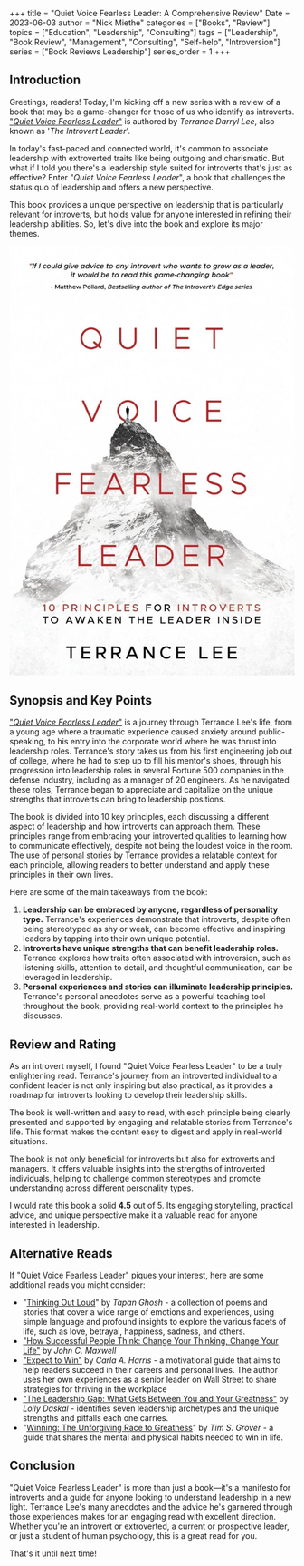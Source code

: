 +++
title = "Quiet Voice Fearless Leader: A Comprehensive Review"
Date = 2023-06-03
author = "Nick Miethe"
categories = ["Books", "Review"]
topics = ["Education", "Leadership", "Consulting"]
tags = ["Leadership", "Book Review", "Management", "Consulting", "Self-help", "Introversion"]
series = ["Book Reviews Leadership"]
series_order = 1
+++

## Introduction

Greetings, readers! Today, I'm kicking off a new series with a review of a book that may be a game-changer for those of us who identify as introverts. ["*Quiet Voice Fearless Leader*"](https://www.amazon.com/Quiet-Voice-Fearless-Leader-Principles/dp/1737000717?crid=2F62A6RE76C56&keywords=Quiet+Voice+Fearless+Leader&qid=1685991208&sprefix=quiet+voice+fearless+leader%2Caps%2C95&sr=8-1&linkCode=ll1&tag=miethe-20&linkId=85c789ac8597a05ef6b922aa570ceff6&language=en_US&ref_=as_li_ss_tl) is authored by *Terrance Darryl Lee*, also known as '*The Introvert Leader*'.

In today's fast-paced and connected world, it's common to associate leadership with extroverted traits like being outgoing and charismatic. But what if I told you there's a leadership style suited for introverts that's just as effective? Enter "*Quiet Voice Fearless Leader*", a book that challenges the status quo of leadership and offers a new perspective.

This book provides a unique perspective on leadership that is particularly relevant for introverts, but holds value for anyone interested in refining their leadership abilities. So, let's dive into the book and explore its major themes.

![](quiet-voice.jpeg)

## Synopsis and Key Points

["*Quiet Voice Fearless Leader*"](https://www.amazon.com/Quiet-Voice-Fearless-Leader-Principles/dp/1737000717?crid=2F62A6RE76C56&keywords=Quiet+Voice+Fearless+Leader&qid=1685991208&sprefix=quiet+voice+fearless+leader%2Caps%2C95&sr=8-1&linkCode=ll1&tag=miethe-20&linkId=85c789ac8597a05ef6b922aa570ceff6&language=en_US&ref_=as_li_ss_tl) is a journey through Terrance Lee's life, from a young age where a traumatic experience caused anxiety around public-speaking, to his entry into the corporate world where he was thrust into leadership roles. Terrance's story takes us from his first engineering job out of college, where he had to step up to fill his mentor's shoes, through his progression into leadership roles in several Fortune 500 companies in the defense industry, including as a manager of 20 engineers. As he navigated these roles, Terrance began to appreciate and capitalize on the unique strengths that introverts can bring to leadership positions.

The book is divided into 10 key principles, each discussing a different aspect of leadership and how introverts can approach them. These principles range from embracing your introverted qualities to learning how to communicate effectively, despite not being the loudest voice in the room. The use of personal stories by Terrance provides a relatable context for each principle, allowing readers to better understand and apply these principles in their own lives.

Here are some of the main takeaways from the book:

1. **Leadership can be embraced by anyone, regardless of personality type.** Terrance's experiences demonstrate that introverts, despite often being stereotyped as shy or weak, can become effective and inspiring leaders by tapping into their own unique potential.
2. **Introverts have unique strengths that can benefit leadership roles.** Terrance explores how traits often associated with introversion, such as listening skills, attention to detail, and thoughtful communication, can be leveraged in leadership.
3. **Personal experiences and stories can illuminate leadership principles.** Terrance's personal anecdotes serve as a powerful teaching tool throughout the book, providing real-world context to the principles he discusses.

## Review and Rating

As an introvert myself, I found "Quiet Voice Fearless Leader" to be a truly enlightening read. Terrance's journey from an introverted individual to a confident leader is not only inspiring but also practical, as it provides a roadmap for introverts looking to develop their leadership skills.

The book is well-written and easy to read, with each principle being clearly presented and supported by engaging and relatable stories from Terrance's life. This format makes the content easy to digest and apply in real-world situations.

The book is not only beneficial for introverts but also for extroverts and managers. It offers valuable insights into the strengths of introverted individuals, helping to challenge common stereotypes and promote understanding across different personality types.

I would rate this book a solid **4.5** out of 5. Its engaging storytelling, practical advice, and unique perspective make it a valuable read for anyone interested in leadership.

## Alternative Reads

If "Quiet Voice Fearless Leader" piques your interest, here are some additional reads you might consider:

* "[Thinking Out Loud](https://www.amazon.com/Thinking-Out-Loud-Keeping-Nothing-ebook/dp/B09L7ZRY9P?&linkCode=ll1&tag=miethe-20&linkId=fe386c6594ec84a2e16586744bd8fe97&language=en_US&ref_=as_li_ss_tl)" by *Tapan Ghosh* - a collection of poems and stories that cover a wide range of emotions and experiences, using simple language and profound insights to explore the various facets of life, such as love, betrayal, happiness, sadness, and others.
* ["How Successful People Think: Change Your Thinking, Change Your Life"](https://www.amazon.com/How-Successful-People-Think-Thinking/dp/9350098768?_encoding=UTF8&qid=1685991052&sr=1-1&linkCode=ll1&tag=miethe-20&linkId=cf286d53dd93fd24c5c7f649309aaee6&language=en_US&ref_=as_li_ss_tl) by *John C. Maxwell*
* ["Expect to Win"](https://www.amazon.com/Expect-Win-Strategies-Thriving-Workplace/dp/0452295904?_encoding=UTF8&qid=1685991092&sr=8-1&linkCode=ll1&tag=miethe-20&linkId=0058b365c2e5c26a341cc3a6b6ad7d1a&language=en_US&ref_=as_li_ss_tl) by *Carla A. Harris* - a motivational guide that aims to help readers succeed in their careers and personal lives. The author uses her own experiences as a senior leader on Wall Street to share strategies for thriving in the workplace
* ["The Leadership Gap: What Gets Between You and Your Greatness"](https://www.amazon.com/Leadership-Gap-What-Between-Greatness/dp/1101981350?_encoding=UTF8&qid=1685991126&sr=8-1&linkCode=ll1&tag=miethe-20&linkId=397e3eb743ee46c22713b33db3e461ce&language=en_US&ref_=as_li_ss_tl) by *Lolly Daskal* - identifies seven leadership archetypes and the unique strengths and pitfalls each one carries.
* "[Winning: The Unforgiving Race to Greatness](https://amzn.to/3qnAgU5)" by *Tim S. Grover* - a guide that shares the mental and physical habits needed to win in life.

## Conclusion

"Quiet Voice Fearless Leader" is more than just a book—it's a manifesto for introverts and a guide for anyone looking to understand leadership in a new light. Terrance Lee's many anecdotes and the advice he's garnered through those experiences makes for an engaging read with excellent direction. Whether you're an introvert or extroverted, a current or prospective leader, or just a student of human psychology, this is a great read for you.

That's it until next time!
